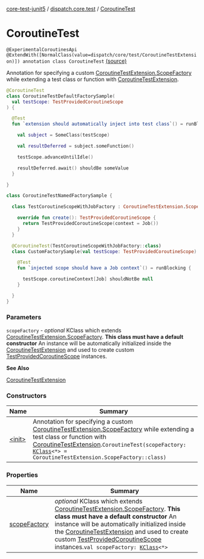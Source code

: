 [core-test-junit5](../../index.md) / [dispatch.core.test](../index.md) / [CoroutineTest](./index.md)

# CoroutineTest

`@ExperimentalCoroutinesApi @ExtendWith([NormalClass(value=dispatch/core/test/CoroutineTestExtension)]) annotation class CoroutineTest` [(source)](https://github.com/RBusarow/Dispatch/tree/master/core-test-junit5/src/main/java/dispatch/core/test/CoroutineTest.kt#L35)

Annotation for specifying a custom [CoroutineTestExtension.ScopeFactory](https://rbusarow.github.io/Dispatch/core-test/dispatch.core.test/-coroutine-test-extension/-scope-factory/index.md) while
extending a test class or function with [CoroutineTestExtension](https://rbusarow.github.io/Dispatch/core-test/dispatch.core.test/-coroutine-test-extension/index.md).

``` kotlin
@CoroutineTest
class CoroutineTestDefaultFactorySample(
  val testScope: TestProvidedCoroutineScope
) {

  @Test
  fun `extension should automatically inject into test class`() = runBlocking {

    val subject = SomeClass(testScope)

    val resultDeferred = subject.someFunction()

    testScope.advanceUntilIdle()

    resultDeferred.await() shouldBe someValue
  }

}
```

``` kotlin
class CoroutineTestNamedFactorySample {

  class TestCoroutineScopeWithJobFactory : CoroutineTestExtension.ScopeFactory() {

    override fun create(): TestProvidedCoroutineScope {
      return TestProvidedCoroutineScope(context = Job())
    }
  }

  @CoroutineTest(TestCoroutineScopeWithJobFactory::class)
  class CustomFactorySample(val testScope: TestProvidedCoroutineScope) {

    @Test
    fun `injected scope should have a Job context`() = runBlocking {

      testScope.coroutineContext[Job] shouldNotBe null
    }

  }
}
```

### Parameters

`scopeFactory` - *optional* KClass which extends [CoroutineTestExtension.ScopeFactory](https://rbusarow.github.io/Dispatch/core-test/dispatch.core.test/-coroutine-test-extension/-scope-factory/index.md).
**This class must have a default constructor**
An instance will be automatically initialized inside the [CoroutineTestExtension](https://rbusarow.github.io/Dispatch/core-test/dispatch.core.test/-coroutine-test-extension/index.md) and used to create custom [TestProvidedCoroutineScope](https://rbusarow.github.io/Dispatch/core-test/dispatch.core.test/-test-provided-coroutine-scope/index.md) instances.

**See Also**

[CoroutineTestExtension](https://rbusarow.github.io/Dispatch/core-test/dispatch.core.test/-coroutine-test-extension/index.md)

### Constructors

| Name | Summary |
|---|---|
| [&lt;init&gt;](-init-.md) | Annotation for specifying a custom [CoroutineTestExtension.ScopeFactory](https://rbusarow.github.io/Dispatch/core-test/dispatch.core.test/-coroutine-test-extension/-scope-factory/index.md) while extending a test class or function with [CoroutineTestExtension](https://rbusarow.github.io/Dispatch/core-test/dispatch.core.test/-coroutine-test-extension/index.md).`CoroutineTest(scopeFactory: `[`KClass`](https://kotlinlang.org/api/latest/jvm/stdlib/kotlin.reflect/-k-class/index.html)`<*> = CoroutineTestExtension.ScopeFactory::class)` |

### Properties

| Name | Summary |
|---|---|
| [scopeFactory](scope-factory.md) | *optional* KClass which extends [CoroutineTestExtension.ScopeFactory](https://rbusarow.github.io/Dispatch/core-test/dispatch.core.test/-coroutine-test-extension/-scope-factory/index.md). **This class must have a default constructor** An instance will be automatically initialized inside the [CoroutineTestExtension](https://rbusarow.github.io/Dispatch/core-test/dispatch.core.test/-coroutine-test-extension/index.md) and used to create custom [TestProvidedCoroutineScope](https://rbusarow.github.io/Dispatch/core-test/dispatch.core.test/-test-provided-coroutine-scope/index.md) instances.`val scopeFactory: `[`KClass`](https://kotlinlang.org/api/latest/jvm/stdlib/kotlin.reflect/-k-class/index.html)`<*>` |
